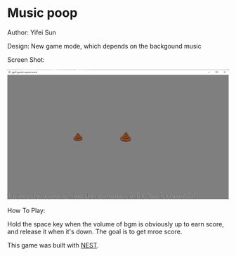 # Music poop

Author: Yifei Sun

Design: New game mode, which depends on the backgound music

Screen Shot:

![Screen Shot](screenshot.png)

How To Play:

Hold the space key when the volume of bgm is obviously up to earn score, and release it when it's down. The goal is to get mroe score. 

This game was built with [NEST](NEST.md).
